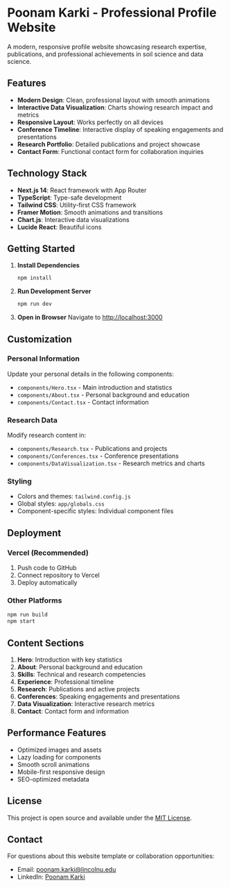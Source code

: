 # Poonam Karki - Professional Profile Website

A modern, responsive profile website showcasing research expertise, publications, and professional achievements in soil science and data science.

## Features

- **Modern Design**: Clean, professional layout with smooth animations
- **Interactive Data Visualization**: Charts showing research impact and metrics
- **Responsive Layout**: Works perfectly on all devices
- **Conference Timeline**: Interactive display of speaking engagements and presentations
- **Research Portfolio**: Detailed publications and project showcase
- **Contact Form**: Functional contact form for collaboration inquiries

## Technology Stack

- **Next.js 14**: React framework with App Router
- **TypeScript**: Type-safe development
- **Tailwind CSS**: Utility-first CSS framework
- **Framer Motion**: Smooth animations and transitions
- **Chart.js**: Interactive data visualizations
- **Lucide React**: Beautiful icons

## Getting Started

1. **Install Dependencies**
   ```bash
   npm install
   ```

2. **Run Development Server**
   ```bash
   npm run dev
   ```

3. **Open in Browser**
   Navigate to [http://localhost:3000](http://localhost:3000)

## Customization

### Personal Information
Update your personal details in the following components:
- `components/Hero.tsx` - Main introduction and statistics
- `components/About.tsx` - Personal background and education
- `components/Contact.tsx` - Contact information

### Research Data
Modify research content in:
- `components/Research.tsx` - Publications and projects
- `components/Conferences.tsx` - Conference presentations
- `components/DataVisualization.tsx` - Research metrics and charts

### Styling
- Colors and themes: `tailwind.config.js`
- Global styles: `app/globals.css`
- Component-specific styles: Individual component files

## Deployment

### Vercel (Recommended)
1. Push code to GitHub
2. Connect repository to Vercel
3. Deploy automatically

### Other Platforms
```bash
npm run build
npm start
```

## Content Sections

1. **Hero**: Introduction with key statistics
2. **About**: Personal background and education
3. **Skills**: Technical and research competencies
4. **Experience**: Professional timeline
5. **Research**: Publications and active projects
6. **Conferences**: Speaking engagements and presentations
7. **Data Visualization**: Interactive research metrics
8. **Contact**: Contact form and information

## Performance Features

- Optimized images and assets
- Lazy loading for components
- Smooth scroll animations
- Mobile-first responsive design
- SEO-optimized metadata

## License

This project is open source and available under the [MIT License](LICENSE).

## Contact

For questions about this website template or collaboration opportunities:
- Email: poonam.karki@lincolnu.edu
- LinkedIn: [Poonam Karki](https://www.linkedin.com/in/poonam-karki-56585b1b4/)